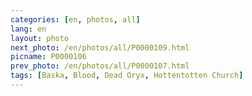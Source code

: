 ```yaml
---
categories: [en, photos, all]
lang: en
layout: photo
next_photo: /en/photos/all/P0000109.html
picname: P0000106
prev_photo: /en/photos/all/P0000107.html
tags: [Baska, Blood, Dead Oryx, Hottentotten Church]
---
```

